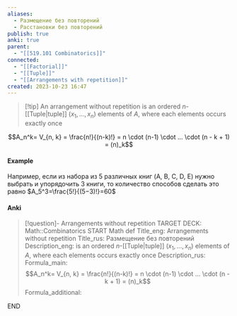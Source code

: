```yaml
---
aliases:
  - Размещение без повторений
  - Расстановки без повторений
publish: true
anki: true
parent:
  - "[[519.101 Combinatorics]]"
connected:
  - "[[Factorial]]"
  - "[[Tuple]]"
  - "[[Arrangements with repetition]]"
created: 2023-10-23 16:47
---
```


> [!tip] An arrangement without repetition
 is an ordered $n$-[[Tuple|tuple]] $(x_1,..., x_n)$ elements of $A$, where each elements occurs exactly once

$$A_n^k= V_{n, k} = \frac{n!}{(n-k)!} = n \cdot (n-1) \cdot ... \cdot (n - k + 1) = (n)_k$$

#### Example
Например, если из набора из $5$ различных книг (A, B, C, D, E) нужно выбрать и упорядочить $3$ книги, то количество способов сделать это равно 
$A_5^3=\frac{5!}{(5−3)!}=60$


#### Anki
> [!question]- Arrangements without repetition
TARGET DECK: Math::Combinatorics
START
Math def
Title_eng:  Arrangements without repetition
Title_rus:  Размещение без повторений
Description_eng:  is an ordered $n$-[[Tuple|tuple]] $(x_1,..., x_n)$ elements of $A$, where each elements occurs exactly once
Description_rus:
Formula_main: $$A_n^k= V_{n, k} = \frac{n!}{(n-k)!} = n \cdot (n-1) \cdot ... \cdot (n - k + 1) = (n)_k$$
Formula_additional:
<!--ID: 1698069638670-->
END

